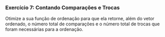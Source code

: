 ### **Exercício 7: Contando Comparações e Trocas**

Otimize a sua função de ordenação para que ela retorne, além do vetor ordenado, o número total de comparações e o número total de trocas que foram necessárias para a ordenação.